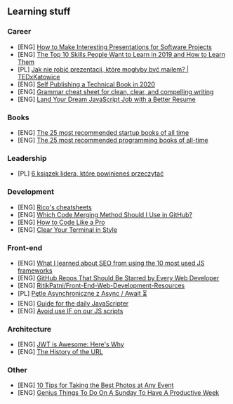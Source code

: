 ## Learning stuff

### Career
- [ENG] [How to Make Interesting Presentations for Software Projects](https://dev.to/n_mehlhorn/how-to-make-interesting-presentations-for-software-projects-1n1m)
- [ENG] [The Top 10 Skills People Want to Learn in 2019 and How to Learn Them](https://medium.com/skilluped/the-top-10-skills-people-want-to-learn-in-2019-and-how-to-learn-them-a37ce262bcd2)
- [PL] [Jak nie robić prezentacji, które mogłyby być mailem? | TEDxKatowice](http://www.youtube.com/watch?v=DFye1_R5InM)
- [ENG] [Self Publishing a Technical Book in 2020](https://levelup.gitconnected.com/self-publishing-a-technical-book-in-2020-8c385993f4e4)
- [ENG] [Grammar cheat sheet for clean, clear, and compelling writing](https://medium.com/swlh/grammar-cheat-sheet-for-clean-clear-and-compelling-writing-a466d8416da6)
- [ENG] [Land Your Dream JavaScript Job with a Better Resume](https://medium.com/javascript-scene/land-your-dream-javascript-job-with-a-better-resume-beda92bcbed6)

### Books
- [ENG] [The 25 most recommended startup books of all time](https://dev.to/daolf/the-25-most-recommended-startup-books-of-all-time-2o2h)
- [ENG] [The 25 most recommended programming books of all-time](https://dev.to/daolf/the-25-most-recommended-programming-books-of-all-time-5fel)

### Leadership
- [PL] [6 ksiązek lidera, które powinieneś przeczytać](https://kuznialeaderow.pl/6-ksiazek-lidera/)

### Development
- [ENG] [Rico's cheatsheets](https://devhints.io/)
- [ENG] [Which Code Merging Method Should I Use in GitHub?](https://medium.com/better-programming/which-code-merging-methods-to-use-in-github-c2a3adfa0d54)
- [ENG] [How to Code Like a Pro](https://medium.com/better-programming/self-taught-developer-how-to-code-like-a-pro-5-5-20-must-have-cheatsheet-tools-for-every-e250d4c64978)
- [ENG] [Clear Your Terminal in Style](https://adammusciano.com/2020/03/04/2020-03-04-clear-your-terminal-in-style/)


### Front-end
- [ENG] [What I learned about SEO from using the 10 most used JS frameworks](https://dev.to/jbobbink/what-i-learned-about-seo-from-using-the-10-most-used-js-frameworks-4alk)
- [ENG] [GitHub Repos That Should Be Starred by Every Web Developer](https://medium.com/better-programming/github-repos-that-should-be-starred-by-every-web-developer-e9eaa244810e)
- [ENG] [RitikPatni/Front-End-Web-Development-Resources](https://github.com/RitikPatni/Front-End-Web-Development-Resources)
- [PL] [Pętle Asynchroniczne z Async / Await ⏳](https://www.youtube.com/watch?v=SM0FSpQRcGk)
- [ENG] [Guide for the daily JavaScripter](https://dev.to/damxipo/guide-for-the-daily-javascripter-87o)
- [ENG] [Avoid use IF on our JS scripts](https://dev.to/damxipo/avoid-use-if-on-our-js-scripts-1b95)

### Architecture
- [ENG] [JWT is Awesome: Here's Why](https://thehftguy.com/2020/02/18/jwt-is-awesome-heres-why/)
- [ENG] [The History of the URL](https://blog.cloudflare.com/the-history-of-the-url/)

### Other
- [ENG] [10 Tips for Taking the Best Photos at Any Event](https://www.greetingsisland.com/blog/10-tips-for-taking-the-best-photos-at-any-event/)
- [ENG] [Genius Things To Do On A Sunday To Have A Productive Week](https://medium.com/personal-growth-lab/things-to-do-on-a-sunday-5343c258d2e3)

